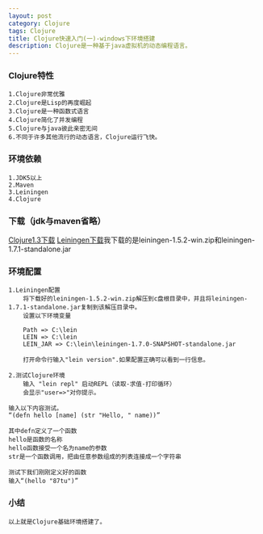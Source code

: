 ```yaml
---
layout: post
category: Clojure
tags: Clojure
title: Clojure快速入门(一)-windows下环境搭建
description: Clojure是一种基于java虚拟机的动态编程语言。
---
```


### Clojure特性
    
    1.Clojure非常优雅
    2.Clojure是Lisp的再度崛起
    3.Clojure是一种函数式语言
	4.Clojure简化了并发编程
	5.Clojure与java彼此亲密无间
	6.不同于许多其他流行的动态语言，Clojure运行飞快。
	
### 环境依赖
	
    1.JDK5以上
	2.Maven
	3.Leiningen
	4.Clojure
	
### 下载（jdk与maven省略）
[Clojure1.3下载][Clojure1.3]
[Leiningen下载][Leiningen]我下载的是leiningen-1.5.2-win.zip和leiningen-1.7.1-standalone.jar
    
	 
### 环境配置

    1.Leiningen配置
	    将下载好的leiningen-1.5.2-win.zip解压到c盘根目录中，并且将leiningen-1.7.1-standalone.jar复制到该解压目录中。
		设置以下环境变量
		
		Path => C:\lein
        LEIN => C:\lein
        LEIN_JAR => C:\lein\leiningen-1.7.0-SNAPSHOT-standalone.jar
		
	    打开命令行输入"lein version".如果配置正确可以看到一行信息。
	
	2.测试Clojure环境
	    输入 "lein repl" 启动REPL（读取-求值-打印循环）
		会显示"user=>"对你提示。
    
	输入以下内容测试。
	“(defn hello [name] (str "Hello, " name))”
	
	其中defn定义了一个函数
	hello是函数的名称
	hello函数接受一个名为name的参数
	str是一个函数调用，把由任意参数组成的列表连接成一个字符串
	
	测试下我们刚刚定义好的函数
	输入“(hello "87tu")”
	
	
### 小结
    以上就是Clojure基础环境搭建了。
	
		
    
    
    

[Clojure1.3]: http://clojure.org/downloads_older "Clojure1.3下载"
[Leiningen]: https://github.com/technomancy/leiningen/downloads "Leiningen下载"
